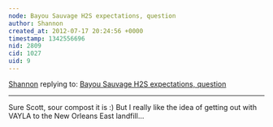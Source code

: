 ```yaml
---
node: Bayou Sauvage H2S expectations, question 
author: Shannon
created_at: 2012-07-17 20:24:56 +0000
timestamp: 1342556696
nid: 2809
cid: 1027
uid: 9
---
```




[Shannon](../profile/Shannon) replying to: [Bayou Sauvage H2S expectations, question ](../notes/eustatic/7-14-2012/bayou-sauvage-h2s-expectations-question)

----
Sure Scott, sour compost it is :) But I really like the idea of getting out with VAYLA to the New Orleans East landfill...